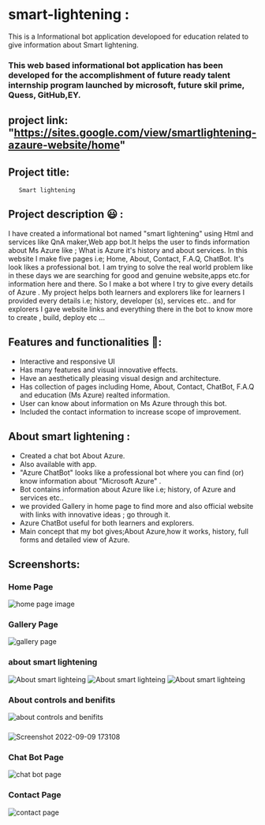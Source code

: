 # smart-lightening :
This is a Informational bot application developoed for education related to give information about Smart lightening.
### This web based informational bot application has been developed for the accomplishment of future ready talent internship program launched by microsoft, future skil prime, Quess, GitHub,EY.

## project link: "https://sites.google.com/view/smartlightening-azaure-website/home"

## Project title: 
       Smart lightening
       
## Project description 😃 :      
I have created a informational bot named "smart lightening" using Html and services like QnA maker,Web app bot.It helps the user to finds information about Ms Azure like ; What is Azure it's history and about services. In this website I make five pages i.e; Home, About, Contact, F.A.Q, ChatBot. It's look likes a professional bot. I am trying to solve the real world problem like in these days we are searching for  good and genuine website,apps etc.for information here and there. So I make a bot where I try to give every details of Azure . My project helps both learners and explorers like for learners I provided every details i.e; history, developer (s), services etc.. and for explorers I gave website links and everything there in the bot to know more to create , build, deploy etc ...                    

## Features and functionalities 🧐:
- Interactive and responsive UI
- Has many features and visual innovative effects.
- Have an aesthetically pleasing visual design and architecture.
- Has collection of pages including Home, About, Contact, ChatBot, F.A.Q and education (Ms Azure) realted information.
- User can know about information on Ms Azure through this bot.
- Included the contact information to increase scope of improvement.

## About smart lightening : 
- Created a chat bot About Azure.
- Also available with app.
- "Azure ChatBot" looks like a professional bot where you can find (or) know information about "Microsoft Azure" .
- Bot contains information about Azure like i.e; history, of Azure and services etc..
- we provided Gallery in home page to find more and also official website with links with innovative ideas ; go through it.
- Azure ChatBot useful for both learners and explorers.
- Main concept that my bot gives;About Azure,how it works, history, full forms and detailed view of Azure.

## Screenshorts:
### Home Page 
![home page image](https://user-images.githubusercontent.com/113571734/193063507-bb85d323-5bbe-4624-a733-eceb52063a7f.png)

### Gallery Page
![gallery page](https://user-images.githubusercontent.com/113571734/193064365-d680f6a7-1f52-4fcf-9940-0ae7d0f9de36.png)

### about smart lightening
![About smart lighteing](https://user-images.githubusercontent.com/113571734/193065295-47ee1a89-102c-436a-a8dc-e12f257c26fe.png)
![About smart lighteing](https://user-images.githubusercontent.com/113571734/193065331-a2ffded1-bebd-4c22-9f64-883811e1b4ec.png)
![About smart lighteing](https://user-images.githubusercontent.com/113571734/193065504-6b6c3118-ad65-417d-9d1c-ada14387eafc.png)

### About controls and benifits
![about controls and benifits](https://user-images.githubusercontent.com/113571734/193065634-6d8b471b-3e87-444f-b447-0af1a6b23b88.png)

###
![Screenshot 2022-09-09 173108](https://user-images.githubusercontent.com/110820099/189346962-c7e59c77-3836-46d0-bba1-ccfdb4ab8743.png)

### Chat Bot Page
![chat bot page](https://user-images.githubusercontent.com/110820099/189347166-48cf0e3a-7a00-4b54-ae6f-b105afe035d4.png)

### Contact Page
![contact page](https://user-images.githubusercontent.com/110820099/189347309-78addadc-e569-4368-aa44-0899923d0d6e.png)



